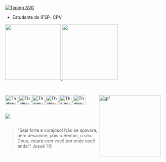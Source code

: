 <a href="https://git.io/typing-svg"><img src="https://readme-typing-svg.demolab.com?font=Jetbrains-Mono&pause=1000&color=777FFF&random=false&width=435&lines=Oi!+Meu+nome+%C3%A9+Thales!+" alt="Typing SVG" /></a>
- Estudante do IFSP- CPV

<div>
  <a href="https://github.com/thalessz">
  <img height="180em" src="https://github-readme-stats.vercel.app/api?username=thalessz&theme=dark&show_icons=true&hide_border=true&count_private=true"/>
  <img height="180em" src="https://github-readme-stats.vercel.app/api/top-langs/?username=thalessz&theme=dark&show_icons=true&hide_border=true&layout=compact](https://github-readme-stats.vercel.app/api/top-langs/?username=thalessz&theme=dark&show_icons=true&hide_border=true&layout=compact"/>
</div>
    
##

<div style="display: inline_block"><br>
<img align="center" alt="Thales-JS" height="30" width="40" src="https://cdn.jsdelivr.net/gh/devicons/devicon/icons/javascript/javascript-original.svg">
<img align="center" alt="Thales-NODE" height="30" width="40" src="https://cdn.jsdelivr.net/gh/devicons/devicon/icons/nodejs/nodejs-original.svg">
<img align="center" alt="Thales-PHP" height="30" width="40" src="https://cdn.jsdelivr.net/gh/devicons/devicon/icons/java/java-original.svg">
<img align="center" alt="Thales-PHP" height="30" width="40" src="https://cdn.jsdelivr.net/gh/devicons/devicon/icons/kotlin/kotlin-original.svg">
<img align="center" alt="Thales-PHP" height="30" width="40" src="https://cdn.jsdelivr.net/gh/devicons/devicon/icons/androidstudio/androidstudio-original.svg">
  <img align="center" alt="Thales-PHP" height="30" width="40" src="https://cdn.jsdelivr.net/gh/devicons/devicon/icons/mysql/mysql-original.svg">
<img align="right" alt="gif" height="200" widht="150" src="https://i.pinimg.com/originals/e0/a8/86/e0a8869f640eb4c43aeb1b49d02fdab5.gif">
  
</div>

##

<a href= "mailto:o.thales1904@gmail.com"><img src="https://img.shields.io/badge/Gmail-D14836?style=for-the-badge&logo=gmail&logoColor=white " target="_blank"></a>

##

>"Seja forte e corajoso! Não se apavore, nem desanime, pois o Senhor, o seu Deus, estará com você por onde você andar"
Josué 1:9

<!--
**thalessz/thalessz** is a ✨ _special_ ✨ repository because its `README.md` (this file) appears on your GitHub profile.

Here are some ideas to get you started:

- 🔭 I’m currently working on ...
- 🌱 I’m currently learning ...
- 👯 I’m looking to collaborate on ...
- 🤔 I’m looking for help with ...
- 💬 Ask me about ...
- 📫 How to reach me: ...
- 😄 Pronouns: ...
- ⚡ Fun fact: ...
-->
